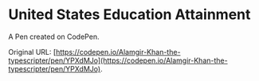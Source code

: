 # United States Education Attainment

A Pen created on CodePen.

Original URL: [https://codepen.io/Alamgir-Khan-the-typescripter/pen/YPXdMJo](https://codepen.io/Alamgir-Khan-the-typescripter/pen/YPXdMJo).


